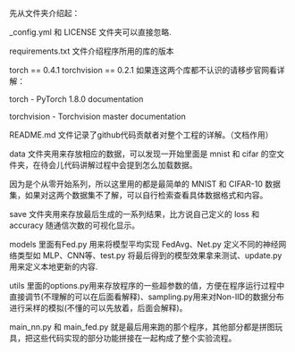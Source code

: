 先从文件夹介绍起：

_config.yml 和 LICENSE 文件夹可以直接忽略.



requirements.txt 文件介绍程序所用的库的版本

torch == 0.4.1
torchvision == 0.2.1
如果连这两个库都不认识的请移步官网看详解：

torch - PyTorch 1.8.0 documentation

torchvision - Torchvision master documentation



README.md 文件记录了github代码贡献者对整个工程的详解。（文档作用）



data 文件夹用来存放相应的数据，可以发现一开始里面是 mnist 和 cifar 的空文件夹，在待会儿代码讲解过程中会提到怎么加载数据。

因为是个从零开始系列，所以这里用的都是最简单的 MNIST 和 CIFAR-10 数据集，如果对这两个数据集不了解，可以自行检索查看具体数据格式和内容。



save 文件夹用来存放最后生成的一系列结果，比方说自己定义的 loss 和 accuracy 随通信次数的可视化显示。



models 里面有Fed.py 用来将模型平均实现 FedAvg、Net.py 定义不同的神经网络类型如 MLP、CNN等、test.py 将最后得到的模型效果拿来测试、update.py 用来定义本地更新的内容.



utils 里面的options.py用来存放程序的一些超参数的值，方便在程序运行过程中直接调节(不理解的可以在后面看解释)、sampling.py用来对Non-IID的数据分布进行采样的模拟(不懂的可以先放着，后面会解释)。



main_nn.py 和 main_fed.py 就是最后用来跑的那个程序，其他部分都是拼图玩具，把这些代码实现的部分功能拼接在一起构成了整个实验流程。

